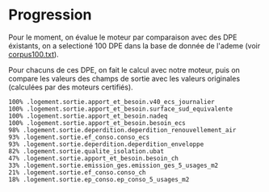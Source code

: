 # Progression

Pour le moment, on évalue le moteur par comparaison avec des DPE éxistants, on a selectioné 100 DPE dans la base de donnée de l'ademe (voir [corpus100.txt](./corpus100.txt)).

Pour chacuns de ces DPE, on fait le calcul avec notre moteur, puis on compare les valeurs des champs de sortie avec les valeurs originales (calculées par des moteurs certifiés).

```
100% .logement.sortie.apport_et_besoin.v40_ecs_journalier
100% .logement.sortie.apport_et_besoin.surface_sud_equivalente
100% .logement.sortie.apport_et_besoin.nadeq
100% .logement.sortie.apport_et_besoin.besoin_ecs
98% .logement.sortie.deperdition.deperdition_renouvellement_air
93% .logement.sortie.ef_conso.conso_ecs
93% .logement.sortie.deperdition.deperdition_enveloppe
82% .logement.sortie.qualite_isolation.ubat
47% .logement.sortie.apport_et_besoin.besoin_ch
33% .logement.sortie.emission_ges.emission_ges_5_usages_m2
21% .logement.sortie.ef_conso.conso_ch
18% .logement.sortie.ep_conso.ep_conso_5_usages_m2
```
